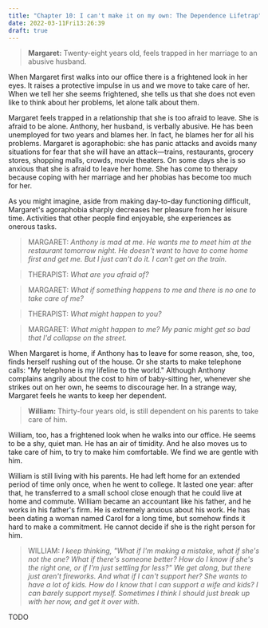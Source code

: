 ```yaml
---
title: "Chapter 10: I can't make it on my own: The Dependence Lifetrap"
date: 2022-03-11Fri13:26:39
draft: true
---
```


> **Margaret:** Twenty-eight years old, feels trapped in her marriage to an abusive husband.

When Margaret first walks into our office there is a frightened look in her eyes. It raises a protective impulse in us and we move to take care of her. When we tell her she seems frightened, she tells us that she does not even like to think about her problems, let alone talk about them.

Margaret feels trapped in a relationship that she is too afraid to leave. She is afraid to be alone. Anthony, her husband, is verbally abusive. He has been unemployed for two years and blames her. In fact, he blames her for all his problems. Margaret is agoraphobic: she has panic attacks and
avoids many situations for fear that she will have an attack—trains, restaurants, grocery stores, shopping malls, crowds, movie theaters. On some days she is so anxious that she is afraid to leave her home. She has come to therapy because coping with her marriage and her phobias has become too much for her.

As you might imagine, aside from making day-to-day functioning difficult, Margaret's agoraphobia sharply decreases her pleasure from her leisure  time. Activities that other people find enjoyable, she experiences as onerous tasks.

> MARGARET: *Anthony is mad at me. He wants me to meet him at the restaurant tomorrow night. He doesn't want to have to come home first and get me. But I just can't do it. I can't get on the train.*

> THERAPIST: *What are you afraid of?*

> MARGARET: *What if something happens to me and there is no one to take care of me?*

> THERAPIST: *What might happen to you?*

> MARGARET: *What might happen to me? My panic might get so bad that I'd collapse on the street.*

When Margaret is home, if Anthony has to leave for some reason, she, too, finds herself rushing out of the house. Or she starts to make telephone calls: "My telephone is my lifeline to the world." Although Anthony complains angrily about the cost to him of baby-sitting her, whenever she strikes out on her own, he seems to discourage her. In a strange way, Margaret feels he wants to keep her dependent.

> **William:** Thirty-four years old, is still dependent on his parents to take care of him.

William, too, has a frightened look when he walks into our office. He seems to be a shy, quiet man. He has an air of timidity. And he also moves us to take care of him, to try to make him comfortable. We find we are gentle with him.

William is still living with his parents. He had left home for an extended period of time only once, when he went to college. It lasted one year: after that, he transferred to a small school close enough that he could live at home and commute. William became an accountant like his father,
and he works in his father's firm. He is extremely anxious about his work. He has been dating a woman named Carol for a long time, but somehow
finds it hard to make a commitment. He cannot decide if she is the right person for him.

> WILLIAM: *I keep thinking, "What if I'm making a mistake, what if she's not the one? What if there's someone better? How do I know if she's the
right one, or if I'm just settling for less?" We get along, but there just aren't fireworks. And what if I can't support her? She wants to have a lot of kids. How do I know that I can support a wife and kids? I can barely support myself. Sometimes I think I should just break up with her now, and get it over with.*

TODO
